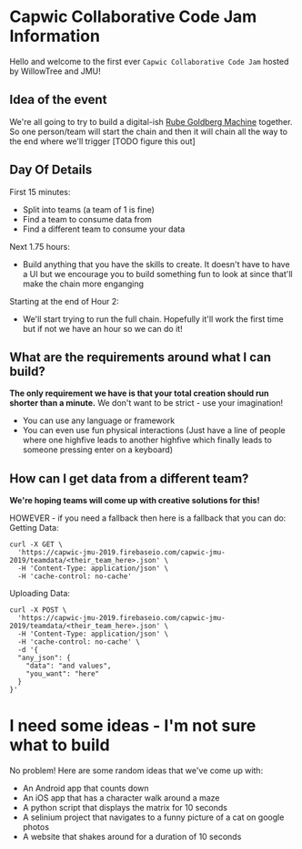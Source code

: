 # Capwic Collaborative Code Jam Information

Hello and welcome to the first ever `Capwic Collaborative Code Jam` hosted by WillowTree and JMU!

## Idea of the event
We're all going to try to build a digital-ish [Rube Goldberg Machine](https://www.youtube.com/watch?v=Qtp9Aur8zNU) together. So one person/team will start the chain and then it will chain all the way to the end where we'll trigger [TODO figure this out] 

## Day Of Details
First 15 minutes:
* Split into teams (a team of 1 is fine)
* Find a team to consume data from
* Find a different team to consume your data

Next 1.75 hours:
* Build anything that you have the skills to create. It doesn't have to have a UI but we encourage you to build something fun to look at since that'll make the chain more enganging

Starting at the end of Hour 2:
* We'll start trying to run the full chain. Hopefully it'll work the first time but if not we have an hour so we can do it!

## What are the requirements around what I can build?
**The only requirement we have is that your total creation should run shorter than a minute.**
We don't want to be strict - use your imagination!
* You can use any language or framework
* You can even use fun physical interactions (Just have a line of people where one highfive leads to another highfive which finally leads to someone pressing enter on a keyboard)

## How can I get data from a different team?
**We're hoping teams will come up with creative solutions for this!**

HOWEVER - if you need a fallback then here is a fallback that you can do:
Getting Data:
```
curl -X GET \
  'https://capwic-jmu-2019.firebaseio.com/capwic-jmu-2019/teamdata/<their_team_here>.json' \
  -H 'Content-Type: application/json' \
  -H 'cache-control: no-cache'
```

Uploading Data:
```
curl -X POST \
  'https://capwic-jmu-2019.firebaseio.com/capwic-jmu-2019/teamdata/<their_team_here>.json' \
  -H 'Content-Type: application/json' \
  -H 'cache-control: no-cache' \
  -d '{
  "any_json": {
    "data": "and values",
    "you_want": "here"
  }
}'
```

# I need some ideas - I'm not sure what to build
No problem! Here are some random ideas that we've come up with:
* An Android app that counts down
* An iOS app that has a character walk around a maze
* A python script that displays the matrix for 10 seconds
* A selinium project that navigates to a funny picture of a cat on google photos
* A website that shakes around for a duration of 10 seconds
